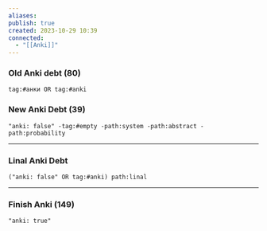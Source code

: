 ```yaml
---
aliases: 
publish: true
created: 2023-10-29 10:39
connected:
  - "[[Anki]]"
---
```


### Old Anki debt (80)
```query
tag:#анки OR tag:#anki
```


### New Anki Debt (39)
```query
"anki: false" -tag:#empty -path:system -path:abstract -path:probability
```

---
### Linal Anki Debt 

```query
("anki: false" OR tag:#anki) path:linal
```


---
### Finish Anki (149)
```query
"anki: true"
```